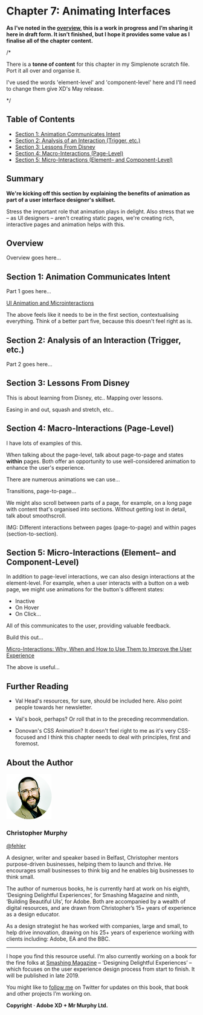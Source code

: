 Chapter 7: Animating Interfaces
===============================

<!-- 734 Words -->

**As I’ve noted in the [overview](https://github.com/fehler/building-beautiful-uis/blob/master/00-Overview.md), this is a work in progress and I’m sharing it here in draft form. It isn’t finished, but I hope it provides some value as I finalise all of the chapter content.**

/*

There is a **tonne of content** for this chapter in my Simplenote scratch file. Port it all over and organise it.

I've used the words 'element-level' and 'component-level' here and I'll need to change them give XD's May release.

*/



Table of Contents
-----------------

+ [Section 1: Animation Communicates Intent](#)
+ [Section 2: Analysis of an Interaction (Trigger, etc.)](#)
+ [Section 3: Lessons From Disney](#)
+ [Section 4: Macro-Interactions (Page-Level)](#)
+ [Section 5: Micro-Interactions (Element– and Component-Level)](#)

<!--

There is *a lot* for this chapter in my Simplenote file. Check that before I start writing.

-->



Summary
-------

**We're kicking off this section by explaining the benefits of animation as part of a user interface designer's skillset.**

Stress the important role that animation plays in delight. Also stress that we – as UI designers – aren't creating static pages, we're creating rich, interactive pages and animation helps with this.



Overview
--------

Overview goes here…



Section 1: Animation Communicates Intent
----------------------------------------

Part 1 goes here…

[UI Animation and Microinteractions](https://www.awwwards.com/awwwards/collections/animation/)

The above feels like it needs to be in the first section, contextualising everything. Think of a better part five, because this doesn't feel right as is.



Section 2: Analysis of an Interaction (Trigger, etc.)
-----------------------------------------------------

Part 2 goes here…








Section 3: Lessons From Disney
------------------------------

This is about learning from Disney, etc.. Mapping over lessons.

Easing in and out, squash and stretch, etc..







Section 4: Macro-Interactions (Page-Level)
------------------------------------------

I have lots of examples of this.

When talking about the page-level, talk about page-to-page and states **within** pages. Both offer an opportunity to use well-considered animation to enhance the user's experience.

There are numerous animations we can use…

Transitions, page-to-page…

We might also scroll between parts of a page, for example, on a long page with content that's organised into sections. Without getting lost in detail, talk about smoothscroll.

IMG: Different interactions between pages (page-to-page) and within pages (section-to-section).






Section 5: Micro-Interactions (Element– and Component-Level)
------------------------------------------------------------

In addition to page-level interactions, we can also design interactions at the element-level. For example, when a user interacts with a button on a web page, we might use animations for the button's different states:

+ Inactive
+ On Hover
+ On Click…

All of this communicates to the user, providing valuable feedback. 

Build this out…

[Micro-Interactions: Why, When and How to Use Them to Improve the User Experience](https://uxdesign.cc/micro-interactions-why-when-and-how-to-use-them-to-boost-the-ux-17094b3baaa0)

The above is useful…



Further Reading
---------------

+ Val Head's resources, for sure, should be included here. Also point people towards her newsletter.

+ Val's book, perhaps? Or roll that in to the preceding recommendation.

+ Donovan's CSS Animation? It doesn't feel right to me as it's very CSS-focused and I think this chapter needs to deal with principles, first and foremost.



About the Author
----------------

![Christopher Murphy](images/overview/mr-murphy.png)

### Christopher Murphy

[@fehler](https://www.twitter.com/fehler)

A designer, writer and speaker based in Belfast, Christopher mentors purpose-driven businesses, helping them to launch and thrive. He encourages small businesses to think big and he enables big businesses to think small.

The author of numerous books, he is currently hard at work on his eighth, ‘Designing Delightful Experiences’, for Smashing Magazine and ninth, ‘Building Beautiful UIs’, for Adobe. Both are accompanied by a wealth of digital resources, and are drawn from Christopher’s 15+ years of experience as a design educator.

As a design strategist he has worked with companies, large and small, to help drive innovation, drawing on his 25+ years of experience working with clients including: Adobe, EA and the BBC.



---



I hope you find this resource useful. I’m also currently working on a book for the fine folks at [Smashing Magazine](https://www.smashingmagazine.com) – ‘Designing Delightful Experiences’ – which focuses on the user experience design process from start to finish. It will be published in late 2019.

You might like to [follow me](https://www.twitter.com/fehler) on Twitter for updates on this book, that book and other projects I’m working on.

**Copyright · Adobe XD + Mr Murphy Ltd.**